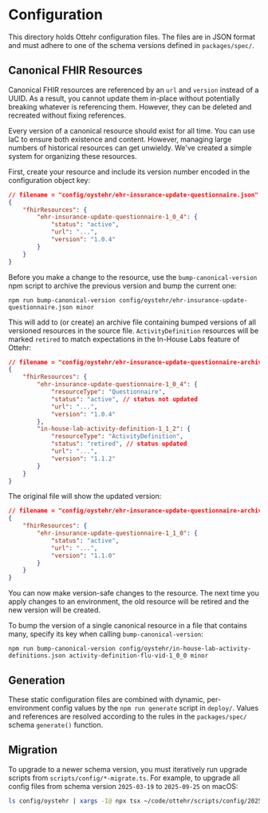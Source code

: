 # Configuration

This directory holds Ottehr configuration files. The files are in JSON format and must adhere to one of the schema versions defined in `packages/spec/`.

## Canonical FHIR Resources

Canonical FHIR resources are referenced by an `url` and `version` instead of a UUID. As a result, you cannot update them in-place without potentially breaking whatever is referencing them. However, they can be deleted and recreated without fixing references.

Every version of a canonical resource should exist for all time. You can use IaC to ensure both existence and content. However, managing large numbers of historical resources can get unwieldy. We've created a simple system for organizing these resources.

First, create your resource and include its version number encoded in the configuration object key:

```json
// filename = "config/oystehr/ehr-insurance-update-questionnaire.json"
{
    "fhirResources": {
        "ehr-insurance-update-questionnaire-1_0_4": {
            "status": "active",
            "url": "...",
            "version": "1.0.4"
        }
    }
}
```

Before you make a change to the resource, use the `bump-canonical-version` npm script to archive the previous version and bump the current one:

```shell
npm run bump-canonical-version config/oystehr/ehr-insurance-update-questionnaire.json minor
```

This will add to (or create) an archive file containing bumped versions of all versioned resources in the source file. `ActivityDefinition` resources will be marked `retired` to match expectations in the In-House Labs feature of Ottehr:

```json
// filename = "config/oystehr/ehr-insurance-update-questionnaire-archive.json"
{
    "fhirResources": {
        "ehr-insurance-update-questionnaire-1_0_4": {
            "resourceType": "Questionnaire",
            "status": "active", // status not updated
            "url": "...",
            "version": "1.0.4"
        },
        "in-house-lab-activity-definition-1_1_2": {
            "resourceType": "ActivityDefinition",
            "status": "retired", // status updated
            "url": "...",
            "version": "1.1.2"
        }
    }
}
```

The original file will show the updated version:

```json
// filename = "config/oystehr/ehr-insurance-update-questionnaire-archive.json"
{
    "fhirResources": {
        "ehr-insurance-update-questionnaire-1_1_0": {
            "status": "active",
            "url": "...",
            "version": "1.1.0"
        }
    }
}
```

You can now make version-safe changes to the resource. The next time you apply changes to an environment, the old resource will be retired and the new version will be created.

To bump the version of a single canonical resource in a file that contains many, specify its key when calling `bump-canonical-version`:

```shell
npm run bump-canonical-version config/oystehr/in-house-lab-activity-definitions.json activity-definition-flu-vid-1_0_0 minor
```

## Generation

These static configuration files are combined with dynamic, per-environment config values by the `npm run generate` script in `deploy/`. Values and references are resolved according to the rules in the `packages/spec/` schema `generate()` function.

## Migration

To upgrade to a newer schema version, you must iteratively run upgrade scripts from `scripts/config/*-migrate.ts`. For example, to upgrade all config files from schema version `2025-03-19` to `2025-09-25` on macOS:

```bash
ls config/oystehr | xargs -I@ npx tsx ~/code/ottehr/scripts/config/20250925-migrate.ts ~/code/ottehr/config/oystehr/@
```